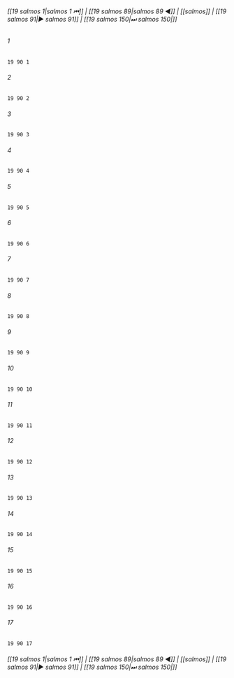 
###### [[19 salmos 1|salmos 1 ⏮]] | [[19 salmos 89|salmos 89 ◀]] | [[salmos]] | [[19 salmos 91|▶ salmos 91]] | [[19 salmos 150|⏭ salmos 150|]]

###### 1
``` verse
19 90 1 
```
###### 2
``` verse
19 90 2 
```
###### 3
``` verse
19 90 3 
```
###### 4
``` verse
19 90 4 
```
###### 5
``` verse
19 90 5 
```
###### 6
``` verse
19 90 6 
```
###### 7
``` verse
19 90 7 
```
###### 8
``` verse
19 90 8 
```
###### 9
``` verse
19 90 9 
```
###### 10
``` verse
19 90 10 
```
###### 11
``` verse
19 90 11 
```
###### 12
``` verse
19 90 12 
```
###### 13
``` verse
19 90 13 
```
###### 14
``` verse
19 90 14 
```
###### 15
``` verse
19 90 15 
```
###### 16
``` verse
19 90 16 
```
###### 17
``` verse
19 90 17 
```

###### [[19 salmos 1|salmos 1 ⏮]] | [[19 salmos 89|salmos 89 ◀]] | [[salmos]] | [[19 salmos 91|▶ salmos 91]] | [[19 salmos 150|⏭ salmos 150|]]

